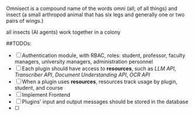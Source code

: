 Omnisect is a compound name of the words omni (all; of all things) and insect (a small arthropod animal that has six legs and generally one or two pairs of wings.)

all insects (AI agents) work together in a colony

##TODOs:  
- [ ] Authentication module, with RBAC, roles: student, professor, faculty managers, university managers, administration personnel
- [ ] Each plugin should have access to **resources**, such as *LLM API*, *Transcriber API*, *Document Understanding API*, *OCR API*
- [ ] When a plugin uses **resources**, resources track usage by plugin, student, and course
- [ ] Implement Frontend
- [ ] Plugins' input and output messages should be stored in the database
- [ ] 
